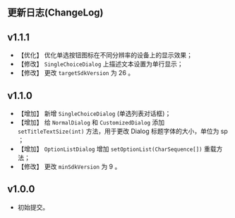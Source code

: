 更新日志(ChangeLog)
---------------
## v1.1.1
- 【优化】 优化单选按钮图标在不同分辨率的设备上的显示效果；
- 【修改】 <code>SingleChoiceDialog</code> 上描述文本设置为单行显示；
- 【修改】 更改 <code>targetSdkVersion</code> 为 26 。

## v1.1.0
- 【增加】 新增 <code>SingleChoiceDialog</code> (单选列表对话框)；
- 【增加】 给 <code>NormalDialog</code> 和 <code>CustomizedDialog</code> 添加 <code>setTitleTextSize(int)</code> 方法，用于更改 Dialog 标题字体的大小，单位为 sp ；
- 【增加】 <code>OptionListDialog</code> 增加 <code>setOptionList(CharSequence[])</code> 重载方法；
- 【修改】 更改 <code>minSdkVersion</code> 为 9 。

## v1.0.0
- 初始提交。